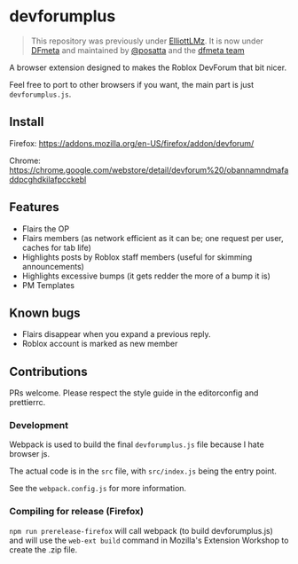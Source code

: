 # devforumplus

> This repository was previously under [ElliottLMz](https://github.com/elliottlmz). It is now under [DFmeta](https://github.com/dfmeta) and maintained by [@posatta](https://github.com/posatta) and the [dfmeta team](https://github.com/orgs/dfmeta/people)

A browser extension designed to makes the Roblox DevForum that bit nicer.

Feel free to port to other browsers if you want, the main part is just `devforumplus.js`.

## Install

Firefox: https://addons.mozilla.org/en-US/firefox/addon/devforum/

Chrome: https://chrome.google.com/webstore/detail/devforum%20/obannamndmafaddpcghdkilafpcckebl

## Features

- Flairs the OP
- Flairs members (as network efficient as it can be; one request per user, caches for tab life)
- Highlights posts by Roblox staff members (useful for skimming announcements)
- Highlights excessive bumps (it gets redder the more of a bump it is)
- PM Templates

## Known bugs

- Flairs disappear when you expand a previous reply.
- Roblox account is marked as new member

## Contributions

PRs welcome. Please respect the style guide in the editorconfig and prettierrc.

### Development

Webpack is used to build the final `devforumplus.js` file because I hate browser js.

The actual code is in the `src` file, with `src/index.js` being the entry point.

See the `webpack.config.js` for more information.

### Compiling for release (Firefox)

`npm run prerelease-firefox` will call webpack (to build devforumplus.js) and will use the
`web-ext build` command in Mozilla's Extension Workshop to create the .zip file.
